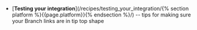 * [**Testing your integration**](/recipes/testing_your_integration/{% section platform %}{{page.platform}}{% endsection %}/) -- tips for making sure your Branch links are in tip top shape
